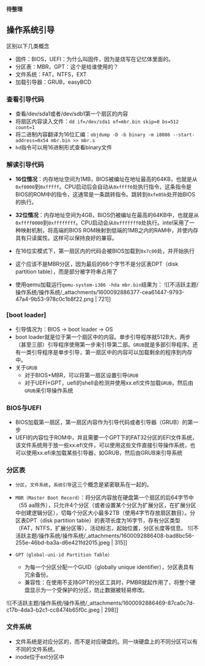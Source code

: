 **待整理**

## 操作系统引导
区别以下几类概念

- 固件：BIOS，UEFI：为什么叫固件，因为是烧写在记忆体里面的。
- 分区表：MBR，GPT：这个是给谁使用的？
- 文件系统：FAT，NTFS，EXT
- 加载引导器：GRUB，easyBCD

### **查看引导代码**

- 查看/dev/sda1或者/dev/sdb1第一个扇区的内容
- 将扇区内容读入文件：`dd if=/dev/sda1 of=mbr.bin skip=0 bs=512 count=1`
- 将二进制内容翻译为16位汇编：`objdump -D -b binary -m i8086 --start-address=0x54 mbr.bin >> mbr.s`
- `hd`指令可以用16进制形式查看binary文件

### **解读引导代码**

- **16位情况**：内存地址空间为1MB，BIOS被编址在地址最高的64KB，也就是从`0xf0000`到`0xfffff`。CPU启动后会自动从`0xffff0`处执行指令，这条指令是BIOS的ROM中的指令，这通常是一条跳转指令。跳转到`0xfe05b`处开始BIOS的执行。

- **32位情况**：内存地址空间为4GB，BIOS仍被编址在最高的64KB中，也就是从`0xffff0000`到`0xffffffff`。CPU启动会从`0xfffffff0`处执行。intel采用了一种映射机制，将高端的BIOS ROM映射到低端的1MB之内的RAM中，并使内存具有只读属性。这样可以保持良好的兼容。

- 在16位实模式下，第一扇区内的代码会被BIOS加载到`0x7c00`处，并开始执行

- 这个应该不是MBR分区，因为最后的66个字节不是分区表DPT（disk partition table），而是部分被字符串占用了

- 使用qemu加载运行`qemu-system-i386 -hda mbr.bin`结果为：
![[不活跃主题/操作系统/操作系统/_attachments/1600092886377-cea61447-9793-47a4-9b53-978c0c1b8f22.png | 721]]

### **[boot loader]**

- 引导情况为：BIOS  -> boot loader -> OS
- boot loader就是位于第一个扇区中的内容。单步引导程序就512B大，两步（甚至三部）引导程序使用第一步来引导第二部。`GRUB`就是多部引导程序。还有一类引导程序是单步引导，第一扇区中的内容可以加载剩余的程序到内存中。
- 关于`GRUB`
   - 对于BIOS+MBR，可以将第一扇区设置引导`GRUB`
   - 对于UEFI+GPT，uefi的shell会检测并使用xx.efi文件加载`GRUB`，然后由`GRUB`来引导操作系统

### **BIOS与UEFI**

- BIOS加载第一扇区，第一扇区内容作为引导代码或者引导器（GRUB）的第一步
- UEFI的内容位于ROM中，并且需要一个GPT下的FAT32分区的EFI文件系统，该文件系统用于放一些xx.efi文件，可以使用这些文件直接引导操作系统，也可以使用xx.efi来加载某些引导器，如GRUB，然后由GRUB来引导系统

### **分区表**

- `分区`，`文件系统`，`系统引导`这三个概念是紧密联系在一起的。

- `MBR（Master Boot Record）`：将分区内容放在硬盘第一个扇区的后64字节中（55 aa除外），只允许4个分区（或者设置某个分区为扩展分区，在扩展分区中创建逻辑分区），切每个分区大小最多2TB（使用4字节存放扇区数目）。分区表DPT（disk partition table）的表项长度为16字节，存有分区类型（FAT，NTFS，扩展分区等），活动标志，起始位置，分区长度等信息。
	![[不活跃主题/操作系统/操作系统/_attachments/1600092886408-bad8bc56-255e-46bd-ba3a-d6e421fd2015.jpeg | 315]]

- `GPT（global-uni-id Partition Table）`
   - 为每一个分区分配一个GUID（globally unique identifier），分区表具有冗余备份。
   - 兼容性：在使用不支持GPT的分区工具时，PMBR就起作用了，将整个硬盘显示为一个受保护的分区，防止数据被轻易修改。

![[不活跃主题/操作系统/操作系统/_attachments/1600092886469-87ca0c7d-c17b-4da3-b2c1-cc8474b65f0c.jpeg | 298]]


### **文件系统**

- 文件系统是对应分区的，而不是对应硬盘的。同一块硬盘上的不同分区可以有不同的文件系统。
- inode位于ext分区中
